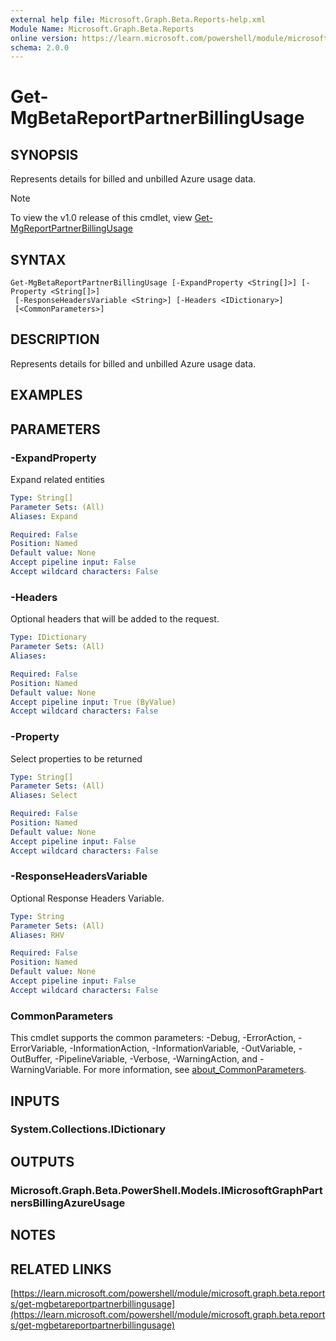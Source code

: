 ```yaml
---
external help file: Microsoft.Graph.Beta.Reports-help.xml
Module Name: Microsoft.Graph.Beta.Reports
online version: https://learn.microsoft.com/powershell/module/microsoft.graph.beta.reports/get-mgbetareportpartnerbillingusage
schema: 2.0.0
---
```


# Get-MgBetaReportPartnerBillingUsage

## SYNOPSIS
Represents details for billed and unbilled Azure usage data.

> [!NOTE]
> To view the v1.0 release of this cmdlet, view [Get-MgReportPartnerBillingUsage](/powershell/module/Microsoft.Graph.Reports/Get-MgReportPartnerBillingUsage?view=graph-powershell-1.0)

## SYNTAX

```
Get-MgBetaReportPartnerBillingUsage [-ExpandProperty <String[]>] [-Property <String[]>]
 [-ResponseHeadersVariable <String>] [-Headers <IDictionary>]
 [<CommonParameters>]
```

## DESCRIPTION
Represents details for billed and unbilled Azure usage data.

## EXAMPLES

## PARAMETERS

### -ExpandProperty
Expand related entities

```yaml
Type: String[]
Parameter Sets: (All)
Aliases: Expand

Required: False
Position: Named
Default value: None
Accept pipeline input: False
Accept wildcard characters: False
```

### -Headers
Optional headers that will be added to the request.

```yaml
Type: IDictionary
Parameter Sets: (All)
Aliases:

Required: False
Position: Named
Default value: None
Accept pipeline input: True (ByValue)
Accept wildcard characters: False
```

### -Property
Select properties to be returned

```yaml
Type: String[]
Parameter Sets: (All)
Aliases: Select

Required: False
Position: Named
Default value: None
Accept pipeline input: False
Accept wildcard characters: False
```

### -ResponseHeadersVariable
Optional Response Headers Variable.

```yaml
Type: String
Parameter Sets: (All)
Aliases: RHV

Required: False
Position: Named
Default value: None
Accept pipeline input: False
Accept wildcard characters: False
```

### CommonParameters
This cmdlet supports the common parameters: -Debug, -ErrorAction, -ErrorVariable, -InformationAction, -InformationVariable, -OutVariable, -OutBuffer, -PipelineVariable, -Verbose, -WarningAction, and -WarningVariable. For more information, see [about_CommonParameters](http://go.microsoft.com/fwlink/?LinkID=113216).

## INPUTS

### System.Collections.IDictionary
## OUTPUTS

### Microsoft.Graph.Beta.PowerShell.Models.IMicrosoftGraphPartnersBillingAzureUsage
## NOTES

## RELATED LINKS

[https://learn.microsoft.com/powershell/module/microsoft.graph.beta.reports/get-mgbetareportpartnerbillingusage](https://learn.microsoft.com/powershell/module/microsoft.graph.beta.reports/get-mgbetareportpartnerbillingusage)
























